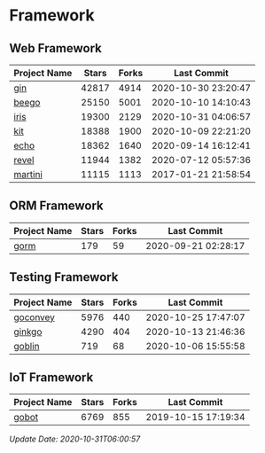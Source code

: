 # Framework

## Web Framework
| Project Name | Stars | Forks | Last Commit |
| ------------ | ----- | ----- | ----------- |
| [gin](https://github.com/gin-gonic/gin) | 42817 | 4914 | 2020-10-30 23:20:47 |
| [beego](https://github.com/astaxie/beego) | 25150 | 5001 | 2020-10-10 14:10:43 |
| [iris](https://github.com/kataras/iris) | 19300 | 2129 | 2020-10-31 04:06:57 |
| [kit](https://github.com/go-kit/kit) | 18388 | 1900 | 2020-10-09 22:21:20 |
| [echo](https://github.com/labstack/echo) | 18362 | 1640 | 2020-09-14 16:12:41 |
| [revel](https://github.com/revel/revel) | 11944 | 1382 | 2020-07-12 05:57:36 |
| [martini](https://github.com/go-martini/martini) | 11115 | 1113 | 2017-01-21 21:58:54 |

## ORM Framework
| Project Name | Stars | Forks | Last Commit |
| ------------ | ----- | ----- | ----------- |
| [gorm](https://github.com/jinzhu/gorm) | 179 | 59 | 2020-09-21 02:28:17 |

## Testing Framework
| Project Name | Stars | Forks | Last Commit |
| ------------ | ----- | ----- | ----------- |
| [goconvey](https://github.com/smartystreets/goconvey) | 5976 | 440 | 2020-10-25 17:47:07 |
| [ginkgo](https://github.com/onsi/ginkgo) | 4290 | 404 | 2020-10-13 21:46:36 |
| [goblin](https://github.com/franela/goblin) | 719 | 68 | 2020-10-06 15:55:58 |

## IoT Framework
| Project Name | Stars | Forks | Last Commit |
| ------------ | ----- | ----- | ----------- |
| [gobot](https://github.com/hybridgroup/gobot) | 6769 | 855 | 2019-10-15 17:19:34 |

*Update Date: 2020-10-31T06:00:57*